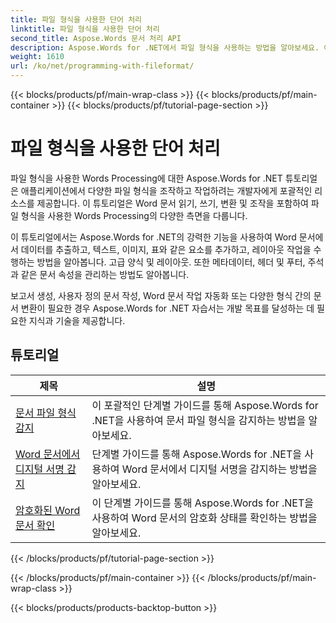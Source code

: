 ```yaml
---
title: 파일 형식을 사용한 단어 처리
linktitle: 파일 형식을 사용한 단어 처리
second_title: Aspose.Words 문서 처리 API
description: Aspose.Words for .NET에서 파일 형식을 사용하는 방법을 알아보세요. 이 튜토리얼에서는 파일 형식 감지, 형식 간 변환 등 다양한 기능을 안내합니다.
weight: 1610
url: /ko/net/programming-with-fileformat/
---
```


{{< blocks/products/pf/main-wrap-class >}}
{{< blocks/products/pf/main-container >}}
{{< blocks/products/pf/tutorial-page-section >}}

# 파일 형식을 사용한 단어 처리

파일 형식을 사용한 Words Processing에 대한 Aspose.Words for .NET 튜토리얼은 애플리케이션에서 다양한 파일 형식을 조작하고 작업하려는 개발자에게 포괄적인 리소스를 제공합니다. 이 튜토리얼은 Word 문서 읽기, 쓰기, 변환 및 조작을 포함하여 파일 형식을 사용한 Words Processing의 다양한 측면을 다룹니다.

이 튜토리얼에서는 Aspose.Words for .NET의 강력한 기능을 사용하여 Word 문서에서 데이터를 추출하고, 텍스트, 이미지, 표와 같은 요소를 추가하고, 레이아웃 작업을 수행하는 방법을 알아봅니다. 고급 양식 및 레이아웃. 또한 메타데이터, 헤더 및 푸터, 주석과 같은 문서 속성을 관리하는 방법도 알아봅니다.

보고서 생성, 사용자 정의 문서 작성, Word 문서 작업 자동화 또는 다양한 형식 간의 문서 변환이 필요한 경우 Aspose.Words for .NET 자습서는 개발 목표를 달성하는 데 필요한 지식과 기술을 제공합니다.

 ## 튜토리얼
| 제목 | 설명 |
| --- | --- |
| [문서 파일 형식 감지](./detect-file-format/) | 이 포괄적인 단계별 가이드를 통해 Aspose.Words for .NET을 사용하여 문서 파일 형식을 감지하는 방법을 알아보세요. |
| [Word 문서에서 디지털 서명 감지](./detect-document-signatures/) | 단계별 가이드를 통해 Aspose.Words for .NET을 사용하여 Word 문서에서 디지털 서명을 감지하는 방법을 알아보세요. |
| [암호화된 Word 문서 확인](./verify-encrypted-document/) | 이 단계별 가이드를 통해 Aspose.Words for .NET을 사용하여 Word 문서의 암호화 상태를 확인하는 방법을 알아보세요. |
{{< /blocks/products/pf/tutorial-page-section >}}

{{< /blocks/products/pf/main-container >}}
{{< /blocks/products/pf/main-wrap-class >}}

{{< blocks/products/products-backtop-button >}}
